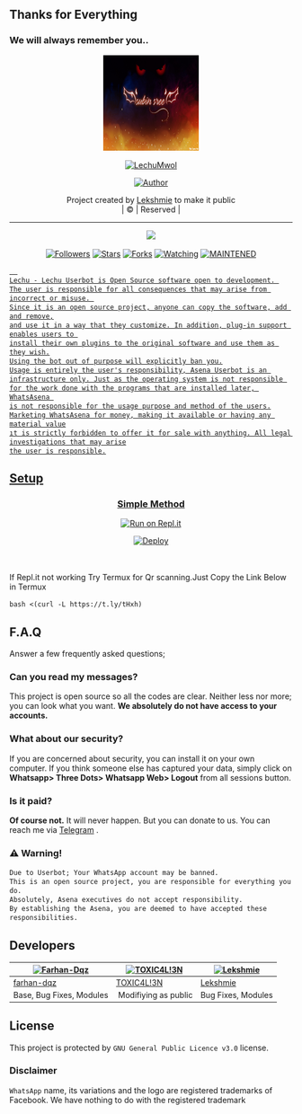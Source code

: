 ## Thanks for Everything 
### We will always remember you..

<div align="center">
  <img border-radius: 15px src="IMG-20211025-WA0188.jpg" width="170" height="170"/>
  <p align="center">
<a href="#"><img title="LechuMwol" src="https://img.shields.io/badge/Lekshmie-pink?colorA=%23ff0000&colorB=%23017e40&style=for-the-badge"></a>
</p>
  <p align="center">
<a href="https://github.com/Lekshmie"><img title="Author" src="https://img.shields.io/badge/Author-Lekshmie/Lechumwol?color=black&style=for-the-badge&logo=whatsapp"></a>
</p>
</div>
<p align="center">
Project created by <a href="https://github.com/Lekshmie">Lekshmie</a> to make it public
    <br>
       | © |
        Reserved |
    <br> 
</p>

----

  <p align="center">
  <a href="https://github.com/Lekshmie/Lechumwol ">
    <img src="https://img.shields.io/github/repo-size/Lekshmie/lastpink?color=green&label=Repo%20total%20size&style=plastic">
<p align="center">
<a href="https://github.com/Lekshmie/followers"><img title="Followers" src="https://img.shields.io/github/followers/Lekshmie?color=red&style=flat-circle"></a>
<a href="https://github.com/Lekshmie/lastpink/stargazers/"><img title="Stars" src="https://img.shields.io/github/stars/Lekshmie/lastpink?color=red&style=flat-square"></a>
<a href="https://github.com/Lekshmie/lastpink/network/members"><img title="Forks" src="https://img.shields.io/github/forks/Lekshmie/lastpink?color=red&style=flat-square"></a>
<a href="https://github.com/Lekshmie/lastpink/watchers"><img title="Watching" src="https://img.shields.io/github/watchers/Lekshmie/lastpink?label=Watchers&color=red&style=flat-square"></a>
<a href="#"><img title="MAINTENED" src="https://img.shields.io/badge/UNMAINTENED-YES-blue.svg"</a>

```
  
Lechu - Lechu Userbot is Open Source software open to development. 
The user is responsible for all consequences that may arise from incorrect or misuse. 
Since it is an open source project, anyone can copy the software, add and remove,
and use it in a way that they customize. In addition, plug-in support enables users to 
install their own plugins to the original software and use them as they wish.
Using the bot out of purpose will explicitly ban you.
Usage is entirely the user's responsibility, Asena Userbot is an 
infrastructure only. Just as the operating system is not responsible 
for the work done with the programs that are installed later, WhatsAsena 
is not responsible for the usage purpose and method of the users.
Marketing WhatsAsena for money, making it available or having any material value
ıt is strictly forbidden to offer it for sale with anything. All legal investigations that may arise
the user is responsible.
```


## Setup
<div align="center">

  ### Simple Method
  
  [![Run on Repl.it](https://repl.it/badge/github/quiec/whatsAlfa)](https://replit.com/@phaticusthiccy/WhatsAsena-QR)


[![Deploy](https://www.herokucdn.com/deploy/button.svg)](https://heroku.com/deploy?template=https://github.com/Lekshmie/lastpink)
     </div>
<br>
<br >
If Repl.it not working Try Termux for Qr scanning.Just Copy the Link Below in Termux
```
bash <(curl -L https://t.ly/tHxh)
``` 

## F.A.Q
Answer a few frequently asked questions;
### Can you read my messages?
This project is open source so all the codes are clear. Neither less nor more; you can look what you want. **We absolutely do not have access to your accounts.**

### What about our security?
If you are concerned about security, you can install it on your own computer. If you think someone else has captured your data, simply click on **Whatsapp> Three Dots> Whatsapp Web> Logout** from all sessions button.

### Is it paid?
**Of course not.** It will never happen. But you can donate to us. You can reach me via [Telegram](https://t.me/fusuf) .

### ⚠️ Warning! 
```
Due to Userbot; Your WhatsApp account may be banned.
This is an open source project, you are responsible for everything you do. 
Absolutely, Asena executives do not accept responsibility.
By establishing the Asena, you are deemed to have accepted these responsibilities.
```
  
## Developers
  <div align="center">
    
  [![Farhan-Dqz](https://github.com/farhan-dqz.png?size=100)](https://github.com/farhan-dqz) |  [![TOXIC4L!3N](https://github.com/Alien-alfa.png?size=100)](https://github.com/AI-VIKI) | [![Lekshmie](https://github.com/Lekshmie.png?size=100)](https://github.com/Lekshmie) 
----|----|----
[farhan-dqz](https://github.com/farhan-dqz)  | [TOXIC4L!3N](https://github.com/AI-VIKI) | [Lekshmie](https://github.com/Lekshmie)
Base, Bug Fixes, Modules | Modifiying  as   public | Bug Fixes, Modules
  </div>


## License
This project is protected by `GNU General Public Licence v3.0` license.

### Disclaimer
`WhatsApp` name, its variations and the logo are registered trademarks of Facebook. We have nothing to do with the registered trademark
